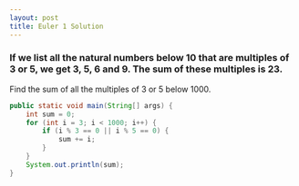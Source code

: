 ```yaml
---
layout: post
title: Euler 1 Solution
---
```

### If we list all the natural numbers below 10 that are multiples of 3 or 5, we get 3, 5, 6 and 9. The sum of these multiples is 23.

Find the sum of all the multiples of 3 or 5 below 1000.
```java
public static void main(String[] args) {
    int sum = 0;
    for (int i = 3; i < 1000; i++) {
        if (i % 3 == 0 || i % 5 == 0) {
            sum += i;
        }
    }
    System.out.println(sum);
}
```
